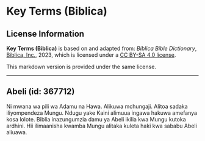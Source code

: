 # Key Terms (Biblica)

## License Information

**Key Terms (Biblica)** is based on and adapted from: _Biblica Bible Dictionary_, [Biblica, Inc.](https://www.biblica.com/), 2023, which is licensed under a [CC BY-SA 4.0 license](https://creativecommons.org/licenses/by-sa/4.0/legalcode.en).

This markdown version is provided under the same license.



--------------------------------

## Abeli (id: 367712)

 Ni mwana wa pili wa Adamu na Hawa. Alikuwa mchungaji. Alitoa sadaka iliyompendeza Mungu. Ndugu yake Kaini alimuua ingawa hakuwa amefanya kosa lolote. Biblia inazungumzia damu ya Abeli ikilia kwa Mungu kutoka ardhini. Hii ilimaanisha kwamba Mungu alitaka kuleta haki kwa sababu Abeli aliuawa.


